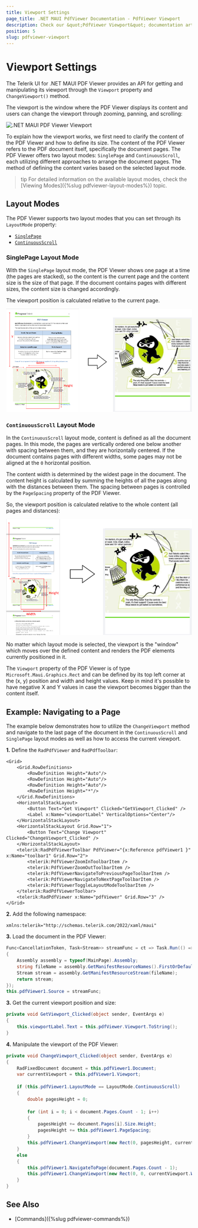 ```yaml
---
title: Viewport Settings
page_title: .NET MAUI PdfViewer Documentation - PdfViewer Viewport
description: Check our &quot;PdfViewer Viewport&quot; documentation article for Telerik PdfViewer for .NET MAUI control.
position: 5
slug: pdfviewer-viewport
---
```


# Viewport Settings

The Telerik UI for .NET MAUI PDF Viewer provides an API for getting and manipulating its viewport through the `Viewport` property and `ChangeViewport()` method. 

The viewport is the window where the PDF Viewer displays its content and users can change the viewport through zooming, panning, and scrolling:

![.NET MAUI PDF Viewer Viewport](images/pdfviewer-viewport.gif)

To explain how the viewport works, we first need to clarify the content of the PDF Viewer and how to define its size. The content of the PDF Viewer refers to the PDF document itself, specifically the document pages. The PDF Viewer offers two layout modes: `SinglePage` and `ContinuousScroll`, each utilizing different approaches to arrange the document pages. The method of defining the content varies based on the selected layout mode.

>tip For detailed information on the available layout modes, check the [Viewing Modes]({%slug pdfviewer-layout-modes%}) topic.

## Layout Modes

The PDF Viewer supports two layout modes that you can set through its `LayoutMode` property:

* [`SinglePage`](#singlepage-layout-mode)
* [`ContinuousScroll`](#continuousscroll-layout-mode)

### SinglePage Layout Mode

With the `SinglePage` layout mode, the PDF Viewer shows one page at a time (the pages are stacked), so the content is the current page and the content size is the size of that page. If the document contains pages with different sizes, the content size is changed accordingly.

The viewport position is calculated relative to the current page.

![.NET MAUI PDF Viewer SinglePage LayoutMode](images/pdfviewer-viewport-singlepage.png)

### `ContinuousScroll` Layout Mode

In the `ContinuousScroll` layout mode, content is defined as all the document pages. In this mode, the pages are vertically ordered one below another with spacing between them, and they are horizontally centered. If the document contains pages with different widths, some pages may not be aligned at the `0` horizontal position.

The content width is determined by the widest page in the document. The content height is calculated by summing the heights of all the pages along with the distances between them. The spacing between pages is controlled by the `PageSpacing` property of the PDF Viewer.

So, the viewport position is calculated relative to the whole content (all pages and distances):

![.NET MAUI PdfViewer ContinuousScroll LayoutMode](images/pdfviewer-viewport-continuous.png)

No matter which layout mode is selected, the viewport is the "window" which moves over the defined content and renders the PDF elements currently positioned in it.

The `Viewport` property of the PDF Viewer is of type `Microsoft.Maui.Graphics.Rect` and can be defined by its top left corner at the (x, y) position and width and height values. Keep in mind it's possible to have negative X and Y values in case the viewport becomes bigger than the content itself.

## Example: Navigating to a Page 

The example below demonstrates how to utilize the `ChangeViewport` method and navigate to the last page of the document in the `ContinuousScroll` and `SinglePage` layout modes as well as how to access the current viewport.

**1.** Define the `RadPdfViewer` and `RadPdfToolbar`:

```XAML
<Grid>
    <Grid.RowDefinitions>
        <RowDefinition Height="Auto"/>
        <RowDefinition Height="Auto"/>
        <RowDefinition Height="Auto"/>
        <RowDefinition Height="*"/>
    </Grid.RowDefinitions>
    <HorizontalStackLayout>
        <Button Text="Get Viewport" Clicked="GetViewport_Clicked" />
        <Label x:Name="viewportLabel" VerticalOptions="Center"/>
    </HorizontalStackLayout>
    <HorizontalStackLayout Grid.Row="1">
        <Button Text="Change Viewport" Clicked="ChangeViewport_Clicked" />
    </HorizontalStackLayout>
    <telerik:RadPdfViewerToolbar PdfViewer="{x:Reference pdfViewer1 }" x:Name="toolbar1" Grid.Row="2">
        <telerik:PdfViewerZoomInToolbarItem />
        <telerik:PdfViewerZoomOutToolbarItem />
        <telerik:PdfViewerNavigateToPreviousPageToolbarItem />
        <telerik:PdfViewerNavigateToNextPageToolbarItem />
        <telerik:PdfViewerToggleLayoutModeToolbarItem />
    </telerik:RadPdfViewerToolbar>
    <telerik:RadPdfViewer x:Name="pdfViewer" Grid.Row="3" />
</Grid>
```

**2.** Add the following namespace:

```XAML
xmlns:telerik="http://schemas.telerik.com/2022/xaml/maui"
```

**3.** Load the document in the PDF Viewer:

```C#
Func<CancellationToken, Task<Stream>> streamFunc = ct => Task.Run(() =>
{
    Assembly assembly = typeof(MainPage).Assembly;
    string fileName = assembly.GetManifestResourceNames().FirstOrDefault(n => n.Contains("pdf-overview.pdf"));
    Stream stream = assembly.GetManifestResourceStream(fileName);
    return stream;
});
this.pdfViewer1.Source = streamFunc;
```

**3.** Get the current viewport position and size:

```C#
private void GetViewport_Clicked(object sender, EventArgs e)
{
    this.viewportLabel.Text = this.pdfViewer.Viewport.ToString();
}
```

**4.** Manipulate the viewport of the PDF Viewer:

```C#
private void ChangeViewport_Clicked(object sender, EventArgs e)
{
    RadFixedDocument document = this.pdfViewer1.Document;
    var currentViewport = this.pdfViewer1.Viewport;

    if (this.pdfViewer1.LayoutMode == LayoutMode.ContinuousScroll)
    {
        double pagesHeight = 0;

        for (int i = 0; i < document.Pages.Count - 1; i++)
        {
            pagesHeight += document.Pages[i].Size.Height;
            pagesHeight += this.pdfViewer1.PageSpacing;
        }
        this.pdfViewer1.ChangeViewport(new Rect(0, pagesHeight, currentViewport.Width, currentViewport.Height));
    }
    else
    {
        this.pdfViewer1.NavigateToPage(document.Pages.Count - 1);
        this.pdfViewer1.ChangeViewport(new Rect(0, 0, currentViewport.Width, currentViewport.Height));
    }
}
```

## See Also

- [Commands]({%slug pdfviewer-commands%})
